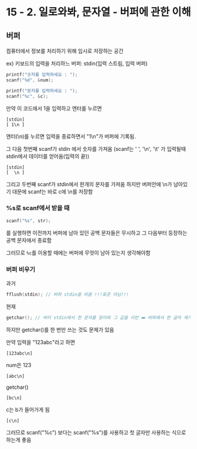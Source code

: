 # 15 - 2. 일로와봐, 문자열 - 버퍼에 관한 이해

## 버퍼

컴퓨터에서 정보를 처리하기 위해 임시로 저장하는 공간

ex) 키보드의 입력을 처리하느 버퍼: stdin(입력 스트림, 입력 버퍼)

```c
printf("숫자를 입력하세요 : ");
scanf("%d", &num);

printf("문자를 입력하세요 : ");
scanf("%c", &c);
```

만약 이 코드에서 1을 입력하고 엔터를 누르면

```
[stdin]
[ 1\n ]
```

엔터(\n)를 누르면 입력을 종료하면서 "1\n"가 버퍼에 기록됨.

그 다음 첫번째 scanf가 stdin 에서 숫자를 가져옴
(scanf는 ' ', '\n', '\t' 가 입력될때 stdin에서 데이터를 얻어옴(입력의 끝))

```
[stdin]
[  \n ]
```

그리고 두번째 scanf가 stdin에서 한개의 문자를 가져옴 
하지만 버퍼안에 \n가 남아있기 대문에 scanf는 바로 c에 \n를 저장함

### %s로 scanf에서 받을 때

```c
scanf("%s", str);
```

를 실행하면 이전까지 버퍼에 남아 있던 공백 문자들은 무시하고 그 다음부터 등장하는 공백 문자에서 종료함

그러므로 `%c`를 이용할 때에는 버퍼에 무엇이 남아 있는지 생각해야함

### 버퍼 비우기

과거

```c
fflush(stdin); // 버퍼 stdin을 비움 !!!표준 아님!!!
```

현재

```c
getchar(); // 버터 stdin에서 한 문자를 읽어와 그 값을 리턴 ➡️ 버퍼에서 한 글자 제거
```

하지만 getchar()를 한 번만 쓰는 것도 문제가 있음

만약 입력을 "123abc"라고 하면

`[123abc\n]`

num은 123

`[abc\n]`

getchar()

`[bc\n]`

c는 b가 들어가게 됨

`[c\n]`

그러므로 scanf("%c") 보다는 scanf("%s")를 사용하고 첫 글자만 사용하는 식으로 하는게 좋음
